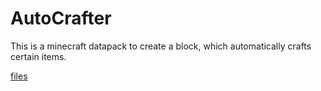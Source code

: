# AutoCrafter

This is a minecraft datapack to create a block, which automatically crafts certain items.

<a href='autocrafter/craftable_items.txt'>files</a>